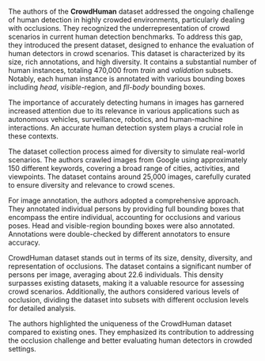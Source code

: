 The authors of the **CrowdHuman** dataset addressed the ongoing challenge of human detection in highly crowded environments, particularly dealing with occlusions. They recognized the underrepresentation of crowd scenarios in current human detection benchmarks. To address this gap, they introduced the present dataset, designed to enhance the evaluation of human detectors in crowd scenarios. This dataset is characterized by its size, rich annotations, and high diversity. It contains a substantial number of human instances, totaling 470,000 from *train* and *validation* subsets. Notably, each human instance is annotated with various bounding boxes including *head*, *visible*-region, and *fll-body* bounding boxes.

The importance of accurately detecting humans in images has garnered increased attention due to its relevance in various applications such as autonomous vehicles, surveillance, robotics, and human-machine interactions. An accurate human detection system plays a crucial role in these contexts.

The dataset collection process aimed for diversity to simulate real-world scenarios. The authors crawled images from Google using approximately 150 different keywords, covering a broad range of cities, activities, and viewpoints. The dataset contains around 25,000 images, carefully curated to ensure diversity and relevance to crowd scenes.

For image annotation, the authors adopted a comprehensive approach. They annotated individual persons by providing full bounding boxes that encompass the entire individual, accounting for occlusions and various poses. Head and visible-region bounding boxes were also annotated. Annotations were double-checked by different annotators to ensure accuracy.

CrowdHuman dataset stands out in terms of its size, density, diversity, and representation of occlusions. The dataset contains a significant number of persons per image, averaging about 22.6 individuals. This density surpasses existing datasets, making it a valuable resource for assessing crowd scenarios. Additionally, the authors considered various levels of occlusion, dividing the dataset into subsets with different occlusion levels for detailed analysis.

The authors highlighted the uniqueness of the CrowdHuman dataset compared to existing ones. They emphasized its contribution to addressing the occlusion challenge and better evaluating human detectors in crowded settings.
